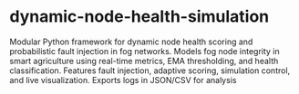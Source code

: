 # dynamic-node-health-simulation
Modular Python framework for dynamic node health scoring and probabilistic fault injection in fog networks. Models fog node integrity in smart agriculture using real-time metrics, EMA thresholding, and health classification. Features fault injection, adaptive scoring, simulation control, and live visualization. Exports logs in JSON/CSV for analysis
